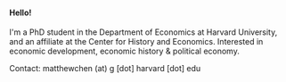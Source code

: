 #### Hello!

I'm a PhD student in the Department of Economics at Harvard University, and an affiliate at the Center for History and Economics. Interested in economic development, economic history & political economy.

Contact: matthewchen (at) g [dot] harvard [dot] edu 
